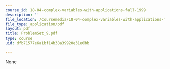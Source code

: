 ```yaml
---
course_id: 18-04-complex-variables-with-applications-fall-1999
description: ''
file_location: /coursemedia/18-04-complex-variables-with-applications-fall-1999/dfb71577e6a1bf14b38a39920e31e0bb_ProblemSet_9.pdf
file_type: application/pdf
layout: pdf
title: ProblemSet_9.pdf
type: course
uid: dfb71577e6a1bf14b38a39920e31e0bb

---
```

None